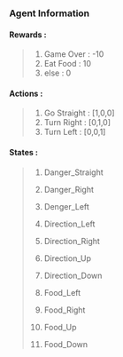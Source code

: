 ### Agent Information

#### Rewards :

> 1. Game Over : -10
> 2. Eat Food : 10
> 3. else : 0

#### Actions :

> 1. Go Straight : [1,0,0]
> 2. Turn Right : [0,1,0]
> 3. Turn Left : [0,0,1]

#### States :

> 1. Danger_Straight
> 2. Danger_Right
> 3. Denger_Left
>
> 4. Direction_Left
> 5. Direction_Right
> 6. Direction_Up
> 7. Direction_Down
>
> 8. Food_Left
> 9. Food_Right
> 10. Food_Up
> 11. Food_Down
